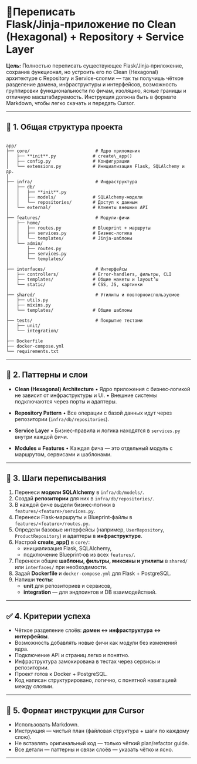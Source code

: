 # 🔨Переписать Flask/Jinja‑приложение по Clean (Hexagonal) + Repository + Service Layer

**Цель:**
Полностью переписать существующее Flask/Jinja‑приложение, сохранив функционал, но устроить его по Clean (Hexagonal) архитектуре с Repository и Service-слоями — так ты получишь чёткое разделение домена, инфраструктуры и интерфейсов, возможность группировки функциональности по фичам, изоляцию, ясные границы и отличную масштабируемость. Инструкция должна быть в формате Markdown, чтобы легко скачать и передать Cursor.

---

## 🧱 1. Общая структура проекта

```tree

app/
├── core/                         # Ядро приложения
│   ├── **init**.py              # create\_app()
│   ├── config.py                # Конфигурации
│   └── extensions.py            # Инициализация Flask, SQLAlchemy и др.
│
├── infra/                        # Инфраструктура
│   ├── db/
│   │   ├── **init**.py
│   │   ├── models/              # SQLAlchemy‑модели
│   │   └── repositories/        # Доступ к данным
│   └── external/                # Клиенты внешних API
│
├── features/                     # Модули‑фичи
│   ├── home/
│   │   ├── routes.py            # Blueprint + маршруты
│   │   ├── services.py          # Бизнес‑логика
│   │   └── templates/           # Jinja‑шаблоны
│   └── admin/
│       ├── routes.py
│       ├── services.py
│       └── templates/
│
├── interfaces/                   # Интерфейсы
│   ├── controllers/             # Error‑handlers, фильтры, CLI
│   ├── templates/               # Общие макеты и layout’ы
│   └── static/                  # CSS, JS, картинки
│
├── shared/                       # Утилиты и повторноиспользуемое
│   ├── utils.py
│   ├── mixins.py
│   └── templates/               # Общие шаблоны
│
├── tests/                        # Покрытие тестами
│   ├── unit/
│   └── integration/
│
├── Dockerfile
├── docker-compose.yml
└── requirements.txt
```

---

## 🧰 2. Паттерны и слои

- **Clean (Hexagonal) Architecture**
  • Ядро приложения с бизнес‑логикой не зависит от инфраструктуры и UI.
  • Внешние системы подключаются через порты и адаптеры.

- **Repository Pattern**
  • Все операции с базой данных идут через репозитории (`infra/db/repositories`).

- **Service Layer**
  • Бизнес‑правила и логика находятся в `services.py` внутри каждой фичи.

- **Modules ≈ Features**
  • Каждая фича — это отдельный модуль с маршрутом, сервисами и шаблонами.

---

## 🧭 3. Шаги переписывания

1. Перенеси **модели SQLAlchemy** в `infra/db/models/`.
2. Создай **репозитории** для них в `infra/db/repositories/`.
3. В каждой фиче выдели бизнес‑логики в `features/<feature>/services.py`.
4. Перенеси Flask‑маршруты и Blueprint‑файлы в `features/<feature>/routes.py`.
5. Определи базовые интерфейсы (например, `UserRepository`, `ProductRepository`) и адаптеры в **инфраструктуре**.
6. Настрой **create_app()** в `core/`:
   - инициализация Flask, SQLAlchemy,
   - подключение Blueprint‑ов из всех `features/`.
7. Перенеси общие **шаблоны, фильтры, миксины и утилиты** в `shared/` или `interfaces/` при необходимости.
8. Задай **Dockerfile** и `docker-compose.yml` для Flask + PostgreSQL.
9. Напиши **тесты**:
   - **unit** для репозиториев и сервисов,
   - **integration** — для эндпоинтов и DB взаимодействий.

---

## ✅ 4. Критерии успеха

- Чёткое разделение слоёв: **домен ↔ инфраструктура ↔ интерфейсы**.
- Возможность добавлять новые фичи как модули без изменений ядра.
- Подключение API и страниц легко и понятно.
- Инфраструктура замокирована в тестах через сервисы и репозитории.
- Проект готов к Docker + PostgreSQL.
- Код написан структурировано, логично, с понятной навигацией между слоями.

---

## 🧾 5. Формат инструкции для Cursor

- Использовать Markdown.
- Инструкция — чистый план (файловая структура + шаги по каждому слою).
- Не вставлять оригинальный код — только чёткий plan/refactor guide.
- Все детали — паттерны и связи слоёв — указать чётко и ясно.

---
